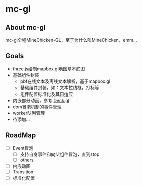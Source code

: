 # mc-gl
## About mc-gl
mc-gl全程MineChicken-GL，至于为什么叫MineChicken，emm... 
<br>
## Goals
* three.js绘制mapbox.gl地图基本底图
* 基础组件封装
  * pbf在线文本及离线文本解析，基于mapbox.gl
  * 基础组件封装，如：文本拉线框，打标等
  * 组件配置标准化及其自适应
* 内嵌部分动画，参考 [Deck.gl](https://deck.gl/#/documentation/developer-guide/writing-custom-layers/attribute-management)
* dom冒泡机制的事件管理
* worker队列管理
* 待添加...


## RoadMap
- [ ] Event冒泡
  - [ ] 支持自身事件和向父组件冒泡，直到stop
  - [ ] others  
- [ ]  内嵌动画
  - [ ] Transition
- [ ] 标准化配置
